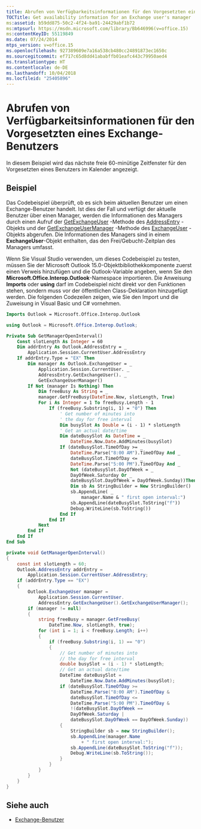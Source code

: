 ```yaml
---
title: Abrufen von Verfügbarkeitsinformationen für den Vorgesetzten eines Exchange-Benutzers
TOCTitle: Get availability information for an Exchange user's manager
ms:assetid: b59dd875-50c2-4f24-ba91-24429abf1b72
ms:mtpsurl: https://msdn.microsoft.com/library/Bb646996(v=office.15)
ms:contentKeyID: 55119849
ms.date: 07/24/2014
mtps_version: v=office.15
ms.openlocfilehash: 927389609e7a16a538cb480cc24891873ec1650c
ms.sourcegitcommit: ef717c65d8dd41ababffb01eafc443c79950aed4
ms.translationtype: HT
ms.contentlocale: de-DE
ms.lasthandoff: 10/04/2018
ms.locfileid: "25405896"
---
```

# <a name="get-availability-information-for-an-exchange-users-manager"></a>Abrufen von Verfügbarkeitsinformationen für den Vorgesetzten eines Exchange-Benutzers

In diesem Beispiel wird das nächste freie 60-minütige Zeitfenster für den Vorgesetzten eines Benutzers im Kalender angezeigt.

## <a name="example"></a>Beispiel

Das Codebeispiel überprüft, ob es sich beim aktuellen Benutzer um einen Exchange-Benutzer handelt. Ist dies der Fall und verfügt der aktuelle Benutzer über einen Manager, werden die Informationen des Managers durch einen Aufruf der [GetExchangeUser](https://msdn.microsoft.com/library/bb611808\(v=office.15\)) -Methode des [AddressEntry](https://msdn.microsoft.com/library/bb609728\(v=office.15\)) -Objekts und der [GetExchangeUserManager](https://msdn.microsoft.com/library/bb646656\(v=office.15\)) -Methode des [ExchangeUser](https://msdn.microsoft.com/library/bb609574\(v=office.15\)) -Objekts abgerufen. Die Informationen des Managers sind in einem **ExchangeUser**-Objekt enthalten, das den Frei/Gebucht-Zeitplan des Managers umfasst.

Wenn Sie Visual Studio verwenden, um dieses Codebeispiel zu testen, müssen Sie der Microsoft Outlook 15.0-Objektbibliothekkomponente zuerst einen Verweis hinzufügen und die Outlook-Variable angeben, wenn Sie den **Microsoft.Office.Interop.Outlook**-Namespace importieren. Die Anweisung **Imports** oder **using** darf im Codebeispiel nicht direkt vor den Funktionen stehen, sondern muss vor der öffentlichen Class-Deklaration hinzugefügt werden. Die folgenden Codezeilen zeigen, wie Sie den Import und die Zuweisung in Visual Basic und C\# vornehmen.

```vb
Imports Outlook = Microsoft.Office.Interop.Outlook
```


```csharp
using Outlook = Microsoft.Office.Interop.Outlook;
```


```vb
Private Sub GetManagerOpenInterval()
    Const slotLength As Integer = 60
    Dim addrEntry As Outlook.AddressEntry = _
        Application.Session.CurrentUser.AddressEntry
    If addrEntry.Type = "EX" Then
        Dim manager As Outlook.ExchangeUser = _
            Application.Session.CurrentUser. _
            AddressEntry.GetExchangeUser(). _
            GetExchangeUserManager()
        If Not (manager Is Nothing) Then
            Dim freeBusy As String = _
            manager.GetFreeBusy(DateTime.Now, slotLength, True)
            For i As Integer = 1 To freeBusy.Length - 1
                If (freeBusy.Substring(i, 1) = "0") Then
                    ' Get number of minutes into
                    ' the day for free interval
                    Dim busySlot As Double = (i - 1) * slotLength
                    ' Get an actual date/time
                    Dim dateBusySlot As DateTime = _
                        DateTime.Now.Date.AddMinutes(busySlot)
                    If (dateBusySlot.TimeOfDay >= _
                        DateTime.Parse("8:00 AM").TimeOfDay And _
                        dateBusySlot.TimeOfDay <= _
                        DateTime.Parse("5:00 PM").TimeOfDay And _
                        Not (dateBusySlot.DayOfWeek = _
                        DayOfWeek.Saturday Or _
                        dateBusySlot.DayOfWeek = DayOfWeek.Sunday))Then
                        Dim sb As StringBuilder = New StringBuilder()
                        sb.AppendLine( _
                            manager.Name & " first open interval:")
                        sb.AppendLine(dateBusySlot.ToString("f"))
                        Debug.WriteLine(sb.ToString())
                    End If
                End If
            Next
        End If
    End If
End Sub
```


```csharp
private void GetManagerOpenInterval()
{
    const int slotLength = 60;
    Outlook.AddressEntry addrEntry =
        Application.Session.CurrentUser.AddressEntry;
    if (addrEntry.Type == "EX")
    {
        Outlook.ExchangeUser manager =
            Application.Session.CurrentUser.
            AddressEntry.GetExchangeUser().GetExchangeUserManager();
        if (manager != null)
        {
            string freeBusy = manager.GetFreeBusy(
                DateTime.Now, slotLength, true);
            for (int i = 1; i < freeBusy.Length; i++)
            {
                if (freeBusy.Substring(i, 1) == "0")
                {
                    // Get number of minutes into
                    // the day for free interval
                    double busySlot = (i - 1) * slotLength;
                    // Get an actual date/time
                    DateTime dateBusySlot =
                        DateTime.Now.Date.AddMinutes(busySlot);
                    if (dateBusySlot.TimeOfDay >=
                        DateTime.Parse("8:00 AM").TimeOfDay &
                        dateBusySlot.TimeOfDay <=
                        DateTime.Parse("5:00 PM").TimeOfDay &
                        !(dateBusySlot.DayOfWeek == 
                        DayOfWeek.Saturday |
                        dateBusySlot.DayOfWeek == DayOfWeek.Sunday))
                    {
                        StringBuilder sb = new StringBuilder();
                        sb.AppendLine(manager.Name
                            + " first open interval:");
                        sb.AppendLine(dateBusySlot.ToString("f"));
                        Debug.WriteLine(sb.ToString());
                    }
                }
            }
        }
    }
}
```

## <a name="see-also"></a>Siehe auch

- [Exchange-Benutzer](exchange-users.md)

